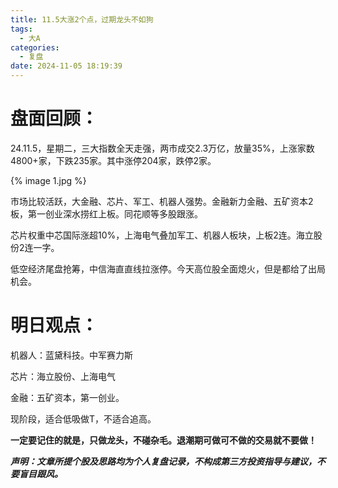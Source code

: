```yaml
---
title: 11.5大涨2个点，过期龙头不如狗
tags:
  - 大A
categories:
  - 复盘
date: 2024-11-05 18:19:39
---
```




# 盘面回顾：

24.11.5，星期二，三大指数全天走强，两市成交2.3万亿，放量35%，上涨家数4800+家，下跌235家。其中涨停204家，跌停2家。

{% image 1.jpg %}

市场比较活跃，大金融、芯片、军工、机器人强势。金融新力金融、五矿资本2板，第一创业深水捞红上板。同花顺等多股跟涨。

芯片权重中芯国际涨超10%，上海电气叠加军工、机器人板块，上板2连。海立股份2连一字。

低空经济尾盘抢筹，中信海直直线拉涨停。今天高位股全面熄火，但是都给了出局机会。







# 明日观点：

机器人：蓝黛科技。中军赛力斯

芯片：海立股份、上海电气

金融：五矿资本，第一创业。

现阶段，适合低吸做T，不适合追高。



**一定要记住的就是，只做龙头，不碰杂毛。退潮期可做可不做的交易就不要做！**



***声明：文章所提个股及思路均为个人复盘记录，不构成第三方投资指导与建议，不要盲目跟风。***
